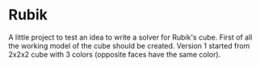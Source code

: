 # Rubik
A little project to test an idea to write a solver for Rubik's cube.
First of all the working model of the cube should be created.
Version 1 started from 2x2x2 cube with 3 colors (opposite faces have the same color).

